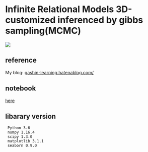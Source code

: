 
# Infinite Relational Models 3D-customized inferenced by gibbs sampling(MCMC)

<img src=https://cdn-ak.f.st-hatena.com/images/fotolife/g/gashin_learning/20190906/20190906205605.png>

## reference
My blog: [gashin-learning.hatenablog.com/](https://gashin-learning.hatenablog.com/entry/2019/08/28/154500)


## notebook
[here](https://github.com/Gashin-Learning/blog_contents/blob/master/002_nonparaBayes_3D_IRM_gibbs_sampling/expriment_of_IRM_3D_gibs_sampling.ipynb)

## libarary version

```
 Python 3.6
 numpy 1.16.4
 scipy 1.3.0 
 matplotlib 3.1.1
 seaborn 0.9.0
```
